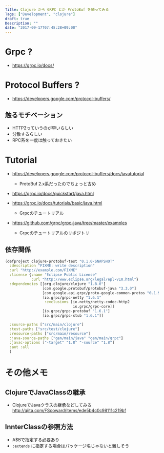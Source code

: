 ```yaml
---
Title: Clojure から GRPC とか ProtoBuf を触ってみる
Tags: ["Development", "clojure"]
draft: true
Description: ""
date: "2017-09-17T07:48:28+09:00"
---
```


# Grpc ?

- https://grpc.io/docs/

# Protocol Buffers ?

- https://developers.google.com/protocol-buffers/

## 触るモチベーション

- HTTP2っていうのが早いらしい
- 分散するらしい
- RPC系を一度は触っておきたい

# Tutorial

- https://developers.google.com/protocol-buffers/docs/javatutorial

  - ProtoBuf 2.x系だったのでちょっと古め

- https://grpc.io/docs/quickstart/java.html
- https://grpc.io/docs/tutorials/basic/java.html

  - Grpcのチュートリアル

- https://github.com/grpc/grpc-java/tree/master/examples

  - Grpcのチュートリアルのリポジトリ

## 依存関係

```clojure
(defproject clojure-protobuf-test "0.1.0-SNAPSHOT"
  :description "FIXME: write description"
  :url "http://example.com/FIXME"
  :license {:name "Eclipse Public License"
            :url "http://www.eclipse.org/legal/epl-v10.html"}
  :dependencies [[org.clojure/clojure "1.8.0"]
                 [com.google.protobuf/protobuf-java "3.3.0"]
                 [com.google.api.grpc/proto-google-common-protos "0.1.9"]
                 [io.grpc/grpc-netty "1.6.1"
                  :exclusions [io.netty/netty-codec-http2
                               io.grpc/grpc-core]]
                 [io.grpc/grpc-protobuf "1.6.1"]
                 [io.grpc/grpc-stub "1.6.1"]]

  :source-paths ["src/main/clojure"]
  :test-paths ["src/test/clojure"]
  :resource-paths ["src/main/resource"]
  :java-source-paths ["gen/main/java" "gen/main/grpc"]
  :javac-options ["-target" "1.8" "-source" "1.8"]
  :aot :all
  )
```


# その他メモ

## ClojureでJavaClassの継承

- ClojureでJavaクラスの継承などしてみる
  http://qiita.com/FScoward/items/ede5b4c0c98111c219bf

## InnterClassの参照方法

- A$Bで指定する必要あり
- `:extends` に指定する場合はパッケージ名じゃないと難しそう
